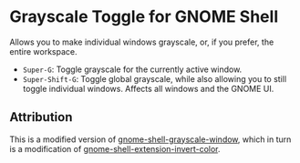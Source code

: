 # Grayscale Toggle for GNOME Shell

Allows you to make individual windows grayscale, or, if you prefer, the entire workspace.

- `Super-G`: Toggle grayscale for the currently active window.
- `Super-Shift-G`: Toggle global grayscale, while also allowing you to still toggle individual windows. Affects all windows and the GNOME UI.


## Attribution
This is a modified version of [gnome-shell-grayscale-window](https://github.com/cg505/gnome-shell-grayscale-window), which in turn is a modification of [gnome-shell-extension-invert-color](https://github.com/maiself/gnome-shell-extension-invert-color).
